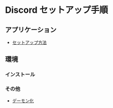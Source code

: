 # Discord セットアップ手順
## アプリケーション
- [セットアップ方法](setup.md)
## 環境
### インストール
### その他
- [デーモン化](daemon.md)
